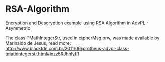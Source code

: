 RSA-Algorithm
=============

Encryption and Descryption example using RSA Algorithm in AdvPL - Asymmetric

The class TMathIntegerStr, used in cipherMsg.prw, was made available by Marinaldo de Jesus, read more: http://www.blacktdn.com.br/2011/06/protheus-advpl-class-tmathintegerstr.html#ixzz5RJhhlyfR